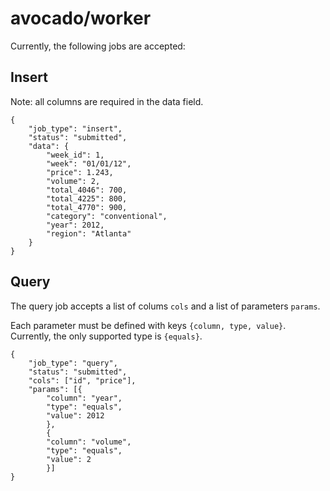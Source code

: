 # avocado/worker

Currently, the following jobs are accepted:

## Insert

Note: all columns are required in the data field.

```
{
    "job_type": "insert",
    "status": "submitted",
    "data": {
        "week_id": 1,
        "week": "01/01/12",
        "price": 1.243,
        "volume": 2,
        "total_4046": 700,
        "total_4225": 800,
        "total_4770": 900,
        "category": "conventional",
        "year": 2012,
        "region": "Atlanta"
    }
}
```

## Query

The query job accepts a list of colums `cols` and a list of parameters `params`.

Each parameter must be defined with keys `{column, type, value}`.  Currently, the only supported type is `{equals}`.

```
{
    "job_type": "query",
    "status": "submitted",
    "cols": ["id", "price"],
    "params": [{
        "column": "year",
        "type": "equals",
        "value": 2012
        },
        {
        "column": "volume",
        "type": "equals",
        "value": 2
        }]
}
```

